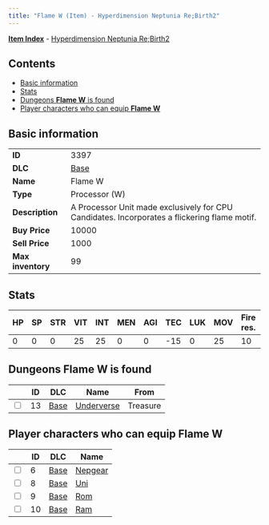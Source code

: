 ```yaml
---
title: "Flame W (Item) - Hyperdimension Neptunia Re;Birth2"
---
```


[**Item Index**](/neptunia/rb2/item/index.html) - [Hyperdimension Neptunia Re;Birth2](/neptunia/rb2)

## Contents

- [Basic information](#basic-information)
- [Stats](#stats)
- [Dungeons **Flame W** is found](#dungeons-flame-w-is-found)
- [Player characters who can equip **Flame W**](#player-characters-who-can-equip-flame-w)

## Basic information

|   |   |
| -- | -- |
| **ID** | 3397 |
| **DLC** | [Base](/neptunia/rb2/dlc/0-base.html) |
| **Name** | Flame W |
| **Type** | Processor (W) |
| **Description** | A Processor Unit made exclusively for CPU Candidates. Incorporates a flickering flame motif. |
| **Buy Price** | 10000 |
| **Sell Price** | 1000 |
| **Max inventory** | 99 |

## Stats

| HP | SP | STR | VIT | INT | MEN | AGI | TEC | LUK | MOV | Fire res. | Ice res. | Wind res. | Lightning res. |
| -- | -- | --- | --- | --- | --- | --- | --- | --- | --- | --------- | -------- | --------- | -------------- |
| 0 | 0 | 0 | 25 | 25 | 0 | 0 | -15 | 0 | 25 | 10 | -5 | 0 | 0 |

## Dungeons **Flame W** is found

|    | ID | DLC | Name | From |
| -- | -- | --- | ---- | ---- |
| <input type="checkbox" id="rb2-dungeon-0-13" class="trackbox" /> | 13 | [Base](/neptunia/rb2/dlc/0-base.html) | [Underverse](/neptunia/rb2/dungeon/0-13-underverse.html) | Treasure |

## Player characters who can equip **Flame W**

|    | ID | DLC | Name |
| -- | -- | --- | ---- |
| <input type="checkbox" id="rb2-player-0-6" class="trackbox" /> | 6 | [Base](/neptunia/rb2/dlc/0-base.html) | [Nepgear](/neptunia/rb2/player/0-6-nepgear.html) |
| <input type="checkbox" id="rb2-player-0-8" class="trackbox" /> | 8 | [Base](/neptunia/rb2/dlc/0-base.html) | [Uni](/neptunia/rb2/player/0-8-uni.html) |
| <input type="checkbox" id="rb2-player-0-9" class="trackbox" /> | 9 | [Base](/neptunia/rb2/dlc/0-base.html) | [Rom](/neptunia/rb2/player/0-9-rom.html) |
| <input type="checkbox" id="rb2-player-0-10" class="trackbox" /> | 10 | [Base](/neptunia/rb2/dlc/0-base.html) | [Ram](/neptunia/rb2/player/0-10-ram.html) |
